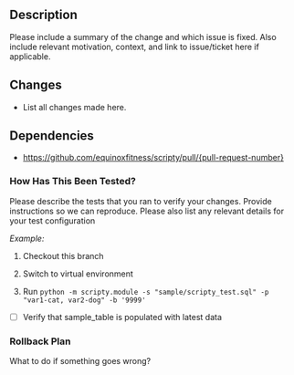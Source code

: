 ## Description

Please include a summary of the change and which issue is fixed. Also include relevant motivation, context, and link to issue/ticket here if applicable.


## Changes

- List all changes made here.


## Dependencies

- https://github.com/equinoxfitness/scripty/pull/{pull-request-number}


### How Has This Been Tested?

Please describe the tests that you ran to verify your changes. Provide instructions so we can reproduce. Please also list any relevant details for your test configuration


_Example:_
1. Checkout this branch

1. Switch to virtual environment

1. Run `python -m scripty.module -s "sample/scripty_test.sql" -p "var1-cat, var2-dog" -b '9999'`

- [ ] Verify that sample_table is populated with latest data


### Rollback Plan

What to do if something goes wrong?
